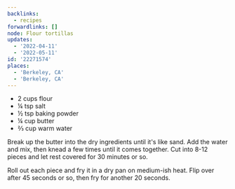 ```yaml
---
backlinks:
  - recipes
forwardlinks: []
node: Flour tortillas
updates:
  - '2022-04-11'
  - '2022-05-11'
id: '22271574'
places:
  - 'Berkeley, CA'
  - 'Berkeley, CA'
---
```

- 2 cups flour
- ¼ tsp salt
- ½ tsp baking powder
- ¼ cup butter 
- ⅔ cup warm water

Break up the butter into the dry ingredients until it's like sand. Add the water and mix, then knead a few times until it comes together. Cut into 8-12 pieces and let rest covered for 30 minutes or so. 

Roll out each piece and fry it in a dry pan on medium-ish heat. Flip over after 45 seconds or so, then fry for another 20 seconds. 
